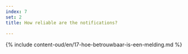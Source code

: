 ```yaml
---
index: 7
set: 2
title: How reliable are the notifications?

---
```

{% include content-oud/en/17-hoe-betrouwbaar-is-een-melding.md %}
